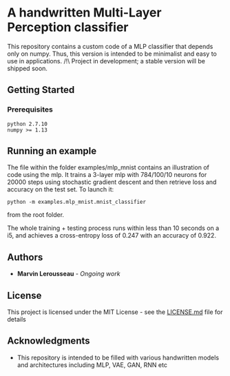 # A handwritten Multi-Layer Perception classifier

This repository contains a custom code of a MLP classifier that depends only on numpy. Thus, this version is intended to be minimalist and easy to use in applications.
/!\ Project in development; a stable version will be shipped soon.

## Getting Started
### Prerequisites

```
python 2.7.10
numpy >= 1.13
```

## Running an example

The file within the folder examples/mlp_mnist contains an illustration of code using the mlp. It trains a 3-layer mlp with 784/100/10 neurons for 20000 steps using stochastic gradient descent and then retrieve loss and accuracy on the test set. To launch it:

```
python -m examples.mlp_mnist.mnist_classifier
```

from the root folder.

The whole training + testing process runs within less than 10 seconds on a i5, and achieves a cross-entropy loss of 0.247 with an accuracy of 0.922.

## Authors

* **Marvin Lerousseau** - *Ongoing work*

## License

This project is licensed under the MIT License - see the [LICENSE.md](LICENSE.md) file for details

## Acknowledgments

* This repository is intended to be filled with various handwritten models and architectures including MLP, VAE, GAN, RNN etc

